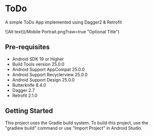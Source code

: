 # ToDo
A simple ToDo App implemented using Dagger2 &amp; Retrofit

![Alt text](/Mobile Portrait.png?raw=true "Optional Title")

Pre-requisites
--------------
* Android SDK 19 or Higher
* Build Tools version 25.0.0
* Android Support AppCompat 25.0.0
* Android Support Recyclerview 25.0.0
* Android Support Design 25.0.0
* Butterknife 8.4.0
* Dagger 2.7
* Retrofit 2.1.0

Getting Started
---------------
This project uses the Gradle build system.  To build this project, use the
"gradlew build" command or use "Import Project" in Android Studio.
